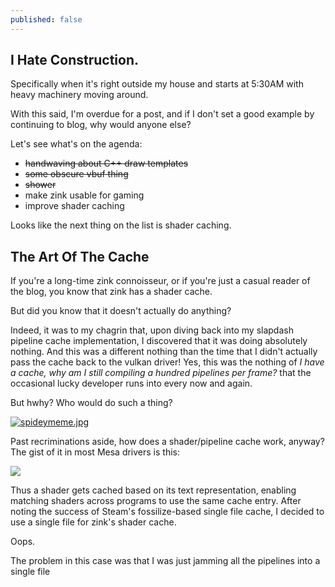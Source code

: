 ```yaml
---
published: false
---
```

## I Hate Construction.

Specifically when it's right outside my house and starts at 5:30AM with heavy machinery moving around.

With this said, I'm overdue for a post, and if I don't set a good example by continuing to blog, why would anyone else?

Let's see what's on the agenda:
* ~~handwaving about C++ draw templates~~
* ~~some obscure vbuf thing~~
* ~~shower~~
* make zink usable for gaming
* improve shader caching

Looks like the next thing on the list is shader caching.

## The Art Of The Cache
If you're a long-time zink connoisseur, or if you're just a casual reader of the blog, you know that zink has a shader cache.

But did you know that it doesn't actually do anything?

Indeed, it was to my chagrin that, upon diving back into my slapdash pipeline cache implementation, I discovered that it was doing absolutely nothing. And this was a different nothing than the time that I didn't actually pass the cache back to the vulkan driver! Yes, this was the nothing of *I have a cache, why am I still compiling a hundred pipelines per frame?* that the occasional lucky developer runs into every now and again.

But hwhy? Who would do such a thing?

[![spideymeme.jpg]({{site.url}}/assets/spideymeme.jpg)]({{site.url}}/assets/spideymeme.jpg)

Past recriminations aside, how does a shader/pipeline cache work, anyway? The gist of it in most Mesa drivers is this:

[![](https://mermaid.ink/img/eyJjb2RlIjoic3RhdGVEaWFncmFtLXYyXG5zMTogSGF2ZSBzaGFkZXIgZnJvbSBhcHBcbnMyOiBTZXJpYWxpemUgdG8gTklSIHRleHRcbnMzOiBDb21wdXRlIFNIQTEgaGFzaFxuczQ6IFVzZSBoYXNoIGZvciBjYWNoZSBsb29rdXBcbnM1OiBDYWNoZSBoaXRcbnM3OiBDYWNoZSBtaXNzXG5zNjogSGF2ZSBjb21waWxlZCBzaGFkZXJcbnM4OiBDb21waWxlIG5ldyBzaGFkZXJcbiAgICBbKl0gLS0-IHMxXG4gICAgczEgLS0-IHMyXG4gICAgczIgLS0-IHMzXG4gICAgczMgLS0-IHM0XG4gICAgczQgLS0-IHM1XG4gICAgczQgLS0-IHM3XG4gICAgczUgLS0-IHM2XG4gICAgczcgLS0-IHM4XG4gICAgczggLS0-IHM2IiwibWVybWFpZCI6eyJ0aGVtZSI6ImRlZmF1bHQifSwidXBkYXRlRWRpdG9yIjpmYWxzZX0)](https://mermaid-js.github.io/mermaid-live-editor/#/edit/eyJjb2RlIjoic3RhdGVEaWFncmFtLXYyXG5zMTogSGF2ZSBzaGFkZXIgZnJvbSBhcHBcbnMyOiBTZXJpYWxpemUgdG8gTklSIHRleHRcbnMzOiBDb21wdXRlIFNIQTEgaGFzaFxuczQ6IFVzZSBoYXNoIGZvciBjYWNoZSBsb29rdXBcbnM1OiBDYWNoZSBoaXRcbnM3OiBDYWNoZSBtaXNzXG5zNjogSGF2ZSBjb21waWxlZCBzaGFkZXJcbnM4OiBDb21waWxlIG5ldyBzaGFkZXJcbiAgICBbKl0gLS0-IHMxXG4gICAgczEgLS0-IHMyXG4gICAgczIgLS0-IHMzXG4gICAgczMgLS0-IHM0XG4gICAgczQgLS0-IHM1XG4gICAgczQgLS0-IHM3XG4gICAgczUgLS0-IHM2XG4gICAgczcgLS0-IHM4XG4gICAgczggLS0-IHM2IiwibWVybWFpZCI6eyJ0aGVtZSI6ImRlZmF1bHQifSwidXBkYXRlRWRpdG9yIjpmYWxzZX0)

Thus a shader gets cached based on its text representation, enabling matching shaders across programs to use the same cache entry. After noting the success of Steam's fossilize-based single file cache, I decided to use a single file for zink's shader cache.

Oops.

The problem in this case was that I was just jamming all the pipelines into a single file